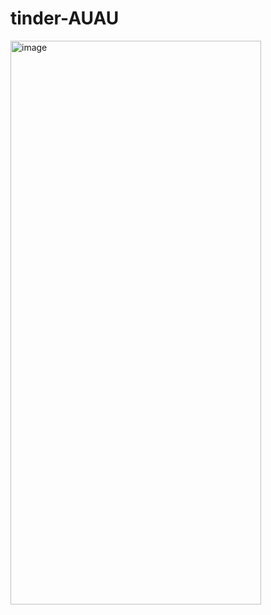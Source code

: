 ﻿# tinder-AUAU

<img width="401" height="902" alt="image" src="https://github.com/user-attachments/assets/4b3132ff-69ac-42d0-b474-291c18278f02" />
